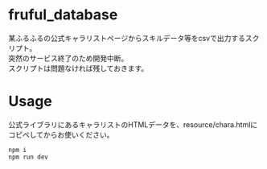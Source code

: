 # fruful_database
某ふるふるの公式キャラリストページからスキルデータ等をcsvで出力するスクリプト。<br>
突然のサービス終了のため開発中断。<br>
スクリプトは問題なければ残しておきます。<br>

# Usage
公式ライブラリにあるキャラリストのHTMLデータを、resource/chara.htmlにコピペしてからお使いください。
```
npm i
npm run dev
```
